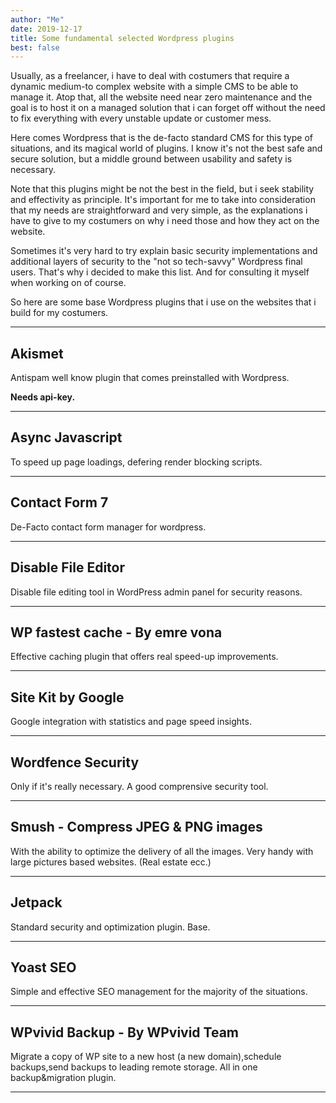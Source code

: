 ```yaml
---
author: "Me"
date: 2019-12-17
title: Some fundamental selected Wordpress plugins 
best: false
---
```

Usually, as a freelancer, i have to deal with costumers that require a dynamic  medium-to complex website with a simple CMS to be able to manage it. 
Atop that, all the website need near zero maintenance and the goal is to host it on a managed solution that i can forget off without the need to fix everything with every unstable update or customer mess.

Here comes Wordpress that is the de-facto standard CMS for this type of situations, and its magical world of plugins. I know it's not the best safe and secure solution, but a middle ground between usability and safety is necessary.

Note that this plugins might be not the best in the field, but i seek stability and effectivity as principle.
It's important for me to take into consideration that my needs are straightforward and very simple, as the explanations i have to give to my costumers on why i need those and how they act on the website.

Sometimes it's very hard to try explain basic security implementations and additional layers of security to the "not so tech-savvy" Wordpress final users. 
That's why i decided to make this list. And for consulting it myself when working on of course.

So here are some base Wordpress plugins that i use on the websites that i build for my costumers. 

___

## Akismet

Antispam well know plugin that comes preinstalled with Wordpress.
	
**Needs api-key.**

___

## Async Javascript 

To speed up page loadings, defering render blocking scripts.

___

## Contact Form 7

De-Facto contact form manager for wordpress.

___

## Disable File Editor 

Disable file editing tool in WordPress admin panel for security reasons. 

___

## WP fastest cache - By emre vona 

Effective caching plugin that offers real speed-up improvements.

___

## Site Kit by Google

Google integration with statistics and page speed insights.

___

## Wordfence Security 

Only if it's really necessary. A good comprensive security tool.

___

## Smush - Compress JPEG & PNG images 

With the ability to optimize the delivery of all the images. Very handy with large pictures based websites. (Real estate ecc.)
	
___

## Jetpack

Standard security and optimization plugin. Base.

___

## Yoast SEO

Simple and effective SEO management for the majority of the situations.

___

## WPvivid Backup - By WPvivid Team

Migrate a copy of WP site to a new host (a new domain),schedule backups,send backups to leading remote storage. All in one backup&migration plugin.

___



